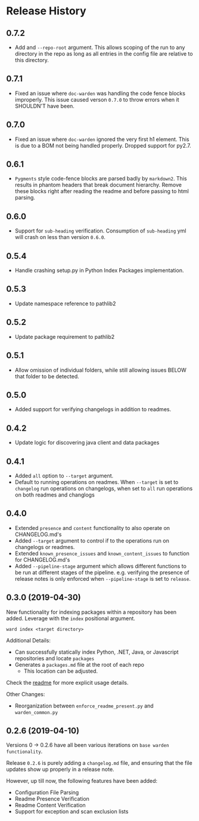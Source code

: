 # Release History
## 0.7.2
- Add and `--repo-root` argument. This allows scoping of the run to any directory in the repo as long as all entries in the config file are relative to this directory.

## 0.7.1
- Fixed an issue where `doc-warden` was handling the code fence blocks improperly. This issue caused verson `0.7.0` to throw errors when it SHOULDN'T have been.

## 0.7.0
- Fixed an issue where `doc-warden` ignored the very first h1 element. This is due to a BOM not being handled properly. Dropped support for py2.7.

## 0.6.1
- `Pygments` style code-fence blocks are parsed badly by `markdown2`. This results in phantom headers that break document hierarchy. Remove these blocks right after reading the readme and before passing to html parsing.

## 0.6.0 
- Support for `sub-heading` verification. Consumption of `sub-heading` yml will crash on less than version `0.6.0`.

## 0.5.4
- Handle crashing setup.py in Python Index Packages implementation. 

## 0.5.3
- Update namespace reference to pathlib2

## 0.5.2
- Update package requirement to pathlib2

## 0.5.1
- Allow omission of individual folders, while still allowing issues BELOW that folder to be detected.

## 0.5.0
- Added support for verifying changelogs in addition to readmes.

## 0.4.2
- Update logic for discovering java client and data packages

## 0.4.1
- Added `all` option to `--target` argument.
- Default to running operations on readmes. When `--target` is set to `changelog` run operations on changelogs, when set to `all` run operations on both readmes and changlogs

## 0.4.0
- Extended `presence` and `content` functionality to also operate on CHANGELOG.md's
- Added `--target` argument to control if to the operations run on changelogs or readmes.
- Extended `known_presence_issues` and `known_content_issues` to function for CHANGELOG.md's
- Added `--pipeline-stage` argument which allows different functions to be run at different stages of the pipeline. 
  e.g. verifying the presence of release notes is only enforced when `--pipeline-stage` is set to `release`.

## 0.3.0 (2019-04-30)

New functionality for indexing packages within a repository has been added. Leverage with the `index` positional argument.


```
ward index <target directory>

```

Additional Details:

 * Can successfully statically index Python, .NET, Java, or Javascript repositories and locate `packages`
 * Generates a `packages.md` file at the root of each repo
    * This location can be adjusted.

Check the [readme](readme.md) for more explicit usage details.

Other Changes:

 * Reorganization between `enforce_readme_present.py` and `warden_common.py`

## 0.2.6 (2019-04-10)

Versions 0 -> 0.2.6 have all been various iterations on `base warden functionality`.

Release `0.2.6` is purely adding a `changelog.md` file, and ensuring that the file updates show up properly in a release note.

However, up till now, the following features have been added:

* Configuration File Parsing 
* Readme Presence Verification
* Readme Content Verification
* Support for exception and scan exclusion lists
